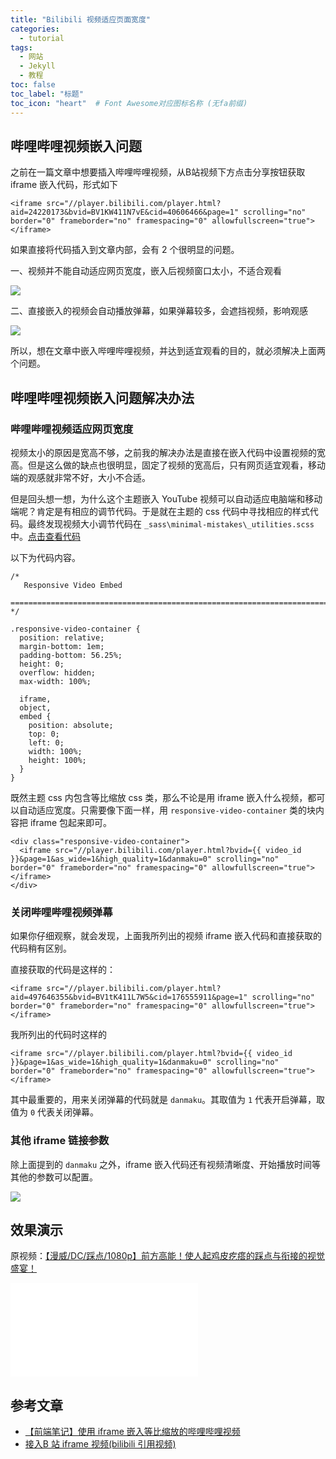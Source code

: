 ```yaml
---
title: "Bilibili 视频适应页面宽度"
categories:
  - tutorial
tags:
  - 网站
  - Jekyll
  - 教程
toc: false
toc_label: "标题"
toc_icon: "heart"  # Font Awesome对应图标名称 (无fa前缀)	
---
```

## 哔哩哔哩视频嵌入问题
之前在一篇文章中想要插入哔哩哔哩视频，从B站视频下方点击分享按钮获取 iframe 嵌入代码，形式如下

```
<iframe src="//player.bilibili.com/player.html?aid=24220173&bvid=BV1KW411N7vE&cid=40606466&page=1" scrolling="no" border="0" frameborder="no" framespacing="0" allowfullscreen="true"> </iframe>
```

如果直接将代码插入到文章内部，会有 2 个很明显的问题。

一、视频并不能自动适应网页宽度，嵌入后视频窗口太小，不适合观看

![](https://cdn.jsdelivr.net/gh/sunete/imghost/img2020-04-13_09-47-04.png)

二、直接嵌入的视频会自动播放弹幕，如果弹幕较多，会遮挡视频，影响观感

![](https://cdn.jsdelivr.net/gh/sunete/imghost/img20200413182227.png)

所以，想在文章中嵌入哔哩哔哩视频，并达到适宜观看的目的，就必须解决上面两个问题。

## 哔哩哔哩视频嵌入问题解决办法

### 哔哩哔哩视频适应网页宽度
视频太小的原因是宽高不够，之前我的解决办法是直接在嵌入代码中设置视频的宽高。但是这么做的缺点也很明显，固定了视频的宽高后，只有网页适宜观看，移动端的观感就非常不好，大小不合适。

但是回头想一想，为什么这个主题嵌入 YouTube 视频可以自动适应电脑端和移动端呢？肯定是有相应的调节代码。于是就在主题的 css 代码中寻找相应的样式代码。最终发现视频大小调节代码在 `_sass\minimal-mistakes\_utilities.scss` 中。[点击查看代码](https://github.com/sunete/sunete.github.io/blob/999d4aeba6e5772303668b1f26a0d74e71d99c69/_sass/minimal-mistakes/_utilities.scss#L538)

以下为代码内容。

```
/*
   Responsive Video Embed
   ========================================================================== */

.responsive-video-container {
  position: relative;
  margin-bottom: 1em;
  padding-bottom: 56.25%;
  height: 0;
  overflow: hidden;
  max-width: 100%;

  iframe,
  object,
  embed {
    position: absolute;
    top: 0;
    left: 0;
    width: 100%;
    height: 100%;
  }
}
```

既然主题 css 内包含等比缩放 css 类，那么不论是用 iframe 嵌入什么视频，都可以自动适应宽度。只需要像下面一样，用 `responsive-video-container` 类的块内容把 iframe 包起来即可。

```
<div class="responsive-video-container">
  <iframe src="//player.bilibili.com/player.html?bvid={{ video_id }}&page=1&as_wide=1&high_quality=1&danmaku=0" scrolling="no" border="0" frameborder="no" framespacing="0" allowfullscreen="true"> </iframe>
</div>
```

### 关闭哔哩哔哩视频弹幕
如果你仔细观察，就会发现，上面我所列出的视频 iframe 嵌入代码和直接获取的代码稍有区别。

直接获取的代码是这样的：
```
<iframe src="//player.bilibili.com/player.html?aid=497646355&bvid=BV1tK411L7W5&cid=176555911&page=1" scrolling="no" border="0" frameborder="no" framespacing="0" allowfullscreen="true"> </iframe>
```

我所列出的代码时这样的
```
<iframe src="//player.bilibili.com/player.html?bvid={{ video_id }}&page=1&as_wide=1&high_quality=1&danmaku=0" scrolling="no" border="0" frameborder="no" framespacing="0" allowfullscreen="true"> </iframe>
```
其中最重要的，用来关闭弹幕的代码就是 `danmaku`。其取值为 `1` 代表开启弹幕，取值为 `0` 代表关闭弹幕。

### 其他 iframe 链接参数
除上面提到的 `danmaku` 之外，iframe 嵌入代码还有视频清晰度、开始播放时间等其他的参数可以配置。

![](https://cdn.jsdelivr.net/gh/sunete/imghost/img20200413172503.png)

## 效果演示
原视频：[【漫威/DC/踩点/1080p】前方高能！使人起鸡皮疙瘩的踩点与衔接的视觉盛宴！](https://www.bilibili.com/video/BV1Vb41177ud)

<div class="responsive-video-container">
  <iframe src="//player.bilibili.com/player.html?aid=46996647&bvid=BV1Vb41177ud&cid=98464161&page=1&as_wide=1&high_quality=1&danmaku=0" scrolling="no" border="0" frameborder="no" framespacing="0" allowfullscreen="true"> </iframe>
</div>

## 参考文章
- [【前端笔记】使用 iframe 嵌入等比缩放的哔哩哔哩视频](https://blog.potatofield.cn/%e3%80%90%e5%89%8d%e7%ab%af%e7%ac%94%e8%ae%b0%e3%80%91%e4%bd%bf%e7%94%a8iframe%e5%b5%8c%e5%85%a5%e7%ad%89%e6%af%94%e7%bc%a9%e6%94%be%e7%9a%84%e5%93%94%e5%93%a9%e5%93%94%e5%93%a9%e8%a7%86%e9%a2%91/)
- [接入B 站 iframe 视频(bilibili 引用视频)](https://blog.csdn.net/xinshou_caizhu/article/details/94028606)